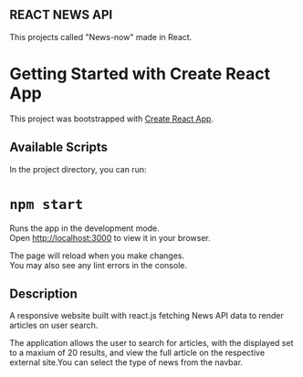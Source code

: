 ## REACT NEWS API

This projects called "News-now" made in React.

# Getting Started with Create React App

This project was bootstrapped with [Create React App](https://github.com/facebook/create-react-app).

## Available Scripts

In the project directory, you can run:

# `npm start`

Runs the app in the development mode.\
Open [http://localhost:3000](http://localhost:3000) to view it in your browser.

The page will reload when you make changes.\
You may also see any lint errors in the console.

## Description

A responsive website built with react.js fetching News API data to render articles on user search.

The application allows the user to search for articles, with the displayed set to a maxium of 20 results, and view the full article on the respective external site.You can select the type of news from the navbar.
